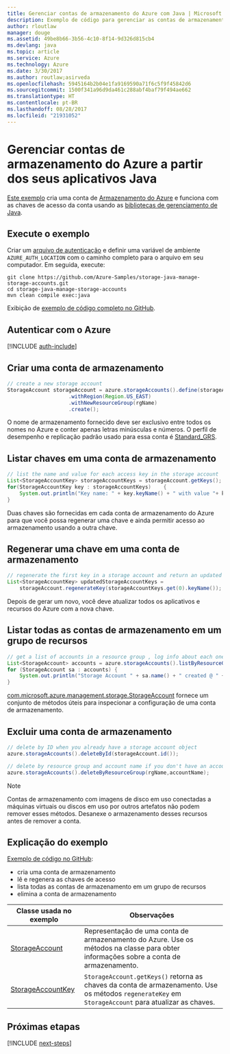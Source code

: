 ```yaml
---
title: Gerenciar contas de armazenamento do Azure com Java | Microsoft Docs
description: Exemplo de código para gerenciar as contas de armazenamento do Azure usando o SDK do Azure para Java
author: rloutlaw
manager: douge
ms.assetid: 49be8b66-3b56-4c10-8f14-9d326d815cb4
ms.devlang: java
ms.topic: article
ms.service: Azure
ms.technology: Azure
ms.date: 3/30/2017
ms.author: routlaw;asirveda
ms.openlocfilehash: 5945164b2b04e1fa9169590a71f6c5f9f45842d6
ms.sourcegitcommit: 1500f341a96d9da461c288abf4baf79f494ae662
ms.translationtype: HT
ms.contentlocale: pt-BR
ms.lasthandoff: 08/28/2017
ms.locfileid: "21931052"
---
```

# <a name="manage-azure-storage-accounts-from-your-java-applications"></a>Gerenciar contas de armazenamento do Azure a partir dos seus aplicativos Java

[Este exemplo](https://github.com/Azure-Samples/storage-java-manage-storage-accounts) cria uma conta de [Armazenamento do Azure](https://docs.microsoft.com/azure/storage/storage-introduction) e funciona com as chaves de acesso da conta usando as [bibliotecas de gerenciamento de Java](https://github.com/Azure/azure-sdk-for-java). 

## <a name="run-the-sample"></a>Execute o exemplo

Criar um [arquivo de autenticação](https://github.com/Azure/azure-sdk-for-java/blob/master/AUTH.md) e definir uma variável de ambiente `AZURE_AUTH_LOCATION` com o caminho completo para o arquivo em seu computador. Em seguida, execute:

```
git clone https://github.com/Azure-Samples/storage-java-manage-storage-accounts.git
cd storage-java-manage-storage-accounts
mvn clean compile exec:java
```

Exibição de [exemplo de código completo no GitHub](https://github.com/Azure-Samples/storage-java-manage-storage-accounts).

## <a name="authenticate-with-azure"></a>Autenticar com o Azure

[!INCLUDE [auth-include](includes/java-auth-include.md)] 

## <a name="create-a-storage-account"></a>Criar uma conta de armazenamento

```java
// create a new storage account
StorageAccount storageAccount = azure.storageAccounts().define(storageAccountName)
                    .withRegion(Region.US_EAST)
                    .withNewResourceGroup(rgName)
                    .create();
```

O nome de armazenamento fornecido deve ser exclusivo entre todos os nomes no Azure e conter apenas letras minúsculas e números. O perfil de desempenho e replicação padrão usado para essa conta é [Standard_GRS](https://docs.microsoft.com/azure/storage/storage-redundancy#geo-redundant-storage).

## <a name="list-keys-in-a-storage-account"></a>Listar chaves em uma conta de armazenamento
```java
// list the name and value for each access key in the storage account
List<StorageAccountKey> storageAccountKeys = storageAccount.getKeys();
for(StorageAccountKey key : storageAccountKeys)    {
    System.out.println("Key name: " + key.keyName() + " with value "+ key.value());
}
```

Duas chaves são fornecidas em cada conta de armazenamento do Azure para que você possa regenerar uma chave e ainda permitir acesso ao armazenamento usando a outra chave.

## <a name="regenerate-a-key-in-a-storage-account"></a>Regenerar uma chave em uma conta de armazenamento

```java
// regenerate the first key in a storage account and return an updated list of keys 
List<StorageAccountKey> updatedStorageAccountKeys =
    storageAccount.regenerateKey(storageAccountKeys.get(0).keyName());
```

Depois de gerar um novo, você deve atualizar todos os aplicativos e recursos do Azure com a nova chave.

## <a name="list-all-storage-accounts-in-a-resource-group"></a>Listar todas as contas de armazenamento em um grupo de recursos
```java
// get a list of accounts in a resource group , log info about each one
List<StorageAccount> accounts = azure.storageAccounts().listByResourceGroup(rgName);
for (StorageAccount sa : accounts) {
    System.out.println("Storage Account " + sa.name() + " created @ " + sa.creationTime());
}
```

[com.microsoft.azure.management.storage.StorageAccount](https://docs.microsoft.com/java/api/com.microsoft.azure.management.storage._storage_account) fornece um conjunto de métodos úteis para inspecionar a configuração de uma conta de armazenamento.

## <a name="delete-a-storage-account"></a>Excluir uma conta de armazenamento
```java
// delete by ID when you already have a storage account object
azure.storageAccounts().deleteById(storageAccount.id());

// delete by resource group and account name if you don't have an account object
azure.storageAccounts().deleteByResourceGroup(rgName,accountName);
```

> [!NOTE]
> Contas de armazenamento com imagens de disco em uso conectadas a máquinas virtuais ou discos em uso por outros artefatos não podem remover esses métodos. Desanexe o armazenamento desses recursos antes de remover a conta.

## <a name="sample-explanation"></a>Explicação do exemplo

[Exemplo de código no GitHub](https://github.com/Azure-Samples/storage-java-manage-storage-accounts):

- cria uma conta de armazenamento
- lê e regenera as chaves de acesso
- lista todas as contas de armazenamento em um grupo de recursos
- elimina a conta de armazenamento 

| Classe usada no exemplo | Observações
|-------|-------|
| [StorageAccount](https://docs.microsoft.com/java/api/com.microsoft.azure.management.storage._storage_account)  | Representação de uma conta de armazenamento do Azure. Use os métodos na classe para obter informações sobre a conta de armazenamento.
| [StorageAccountKey](https://docs.microsoft.com/java/api/com.microsoft.azure.management.storage._storage_account_key) | `StorageAccount.getKeys()` retorna as chaves da conta de armazenamento. Use os métodos `regenerateKey` em `StorageAccount` para atualizar as chaves.

## <a name="next-steps"></a>Próximas etapas

[!INCLUDE [next-steps](includes/java-next-steps.md)]